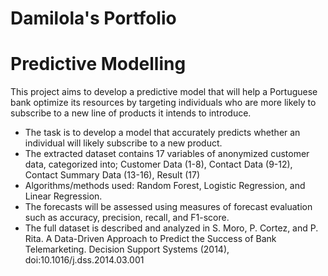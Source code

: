 # Damilola's Portfolio

# Predictive Modelling

This project aims to develop a predictive model that will help a Portuguese bank optimize its resources by targeting individuals who are more likely to subscribe to a new line of products it intends to introduce.

* The task is to develop a model that accurately predicts whether an individual will likely subscribe to a new product.
* The extracted dataset contains 17 variables of anonymized customer data, categorized into; Customer Data (1-8), Contact Data (9-12), Contact Summary Data (13-16), Result (17)
* Algorithms/methods used: Random Forest, Logistic Regression, and Linear Regression.
* The forecasts will be assessed using measures of forecast evaluation such as accuracy, precision, recall, and F1-score.
* The full dataset is described and analyzed in S. Moro, P. Cortez, and P. Rita. A Data-Driven Approach to Predict the Success of Bank Telemarketing. Decision Support Systems (2014), doi:10.1016/j.dss.2014.03.001
